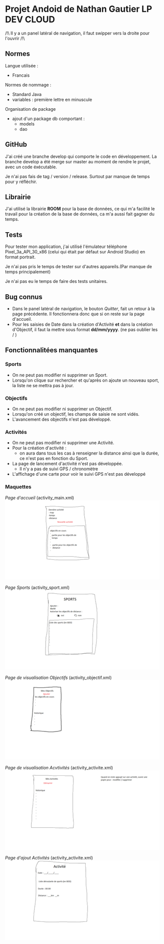 # Projet Andoid de Nathan Gautier LP DEV CLOUD

/!\ Il y a un panel latéral de navigation, il faut swipper vers la droite pour l'ouvrir /!\

## Normes

Langue utilisée :
- Francais

Normes de nommage :
- Standard Java
- variables : première lettre en minuscule

Organisation de package
- ajout d'un package db comportant :
  - models
  - dao

## GitHub

J'ai créé une branche develop qui comporte le code en développement.
La branche develop a été merge sur master au moment de rendre le projet, avec un code éxécutable.

Je n'ai pas fais de tag / version / release. Surtout par manque de temps pour y réfléchir.

## Librairie

J'ai utilisé la librairie **ROOM** pour la base de données, ce qui m'a facilité le travail pour la création de la base de données, ca m'a aussi fait gagner du temps.

## Tests

Pour tester mon application, j'ai utilisé l'émulateur téléphone Pixel_3a_API_30_x86 (celui qui était par défaut sur Android Studio) en format portrait.

Je n'ai pas pris le temps de tester sur d'autres appareils.(Par manque de temps principalement)

Je n'ai pas eu le temps de faire des tests unitaires.

## Bug connus

- Dans le panel latéral de navigation, le bouton *Quitter*, fait un retour à la page précédente. Il fonctionnera donc que si on reste sur la page d'accueil.
- Pour les saisies de Date dans la création d'Activité **et** dans la création d'Objectif, il faut la mettre sous format **dd/mm/yyyy**. (ne pas oublier les / )

## Fonctionnalitées manquantes

### Sports

- On ne peut pas modifier ni supprimer un Sport.
- Lorsqu'on clique sur rechercher et qu'après on ajoute un nouveau sport, la liste ne se mettra pas à jour.

### Objectifs

- On ne peut pas modifier ni supprimer un Objectif.
- Lorsqu'on créé un objectif, les champs de saisie ne sont vidés.
- L'avancement des objectifs n'est pas développé.

### Activités

- On ne peut pas modifier ni supprimer une Activité.
- Pour la création d'activité :
  - on aura dans tous les cas à renseigner la distance ainsi que la durée, ce n'est pas en fonction du Sport.
- La page de lancement d'activité n'est pas développée.
  - Il n'y a pas de suivi GPS / chronomètre
- L'affichage d'une carte pour voir le suivi GPS n'est pas développé

### Maquettes

*Page d'accueil* (activity_main.xml)
![Screenshot](\images\accueil.png)

*Page Sports* (activity_sport.xml)
![Screenshot](\images\lesSports.png)

*Page de visualisation Objectifs* (activity_objectif.xml)
![Screenshot](\images\lesObjectifs.png)

*Page de visualisation Acvtivités* (activity_activite.xml)
![Screenshot](\images\lesActivites.png)

*Page d'ajout Activités* (activity_activite.xml)
![Screenshot](\images\lesActivitesAjouter.png)
